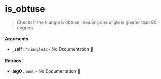 # is\_obtuse

>  Checks if the triangle is obtuse, meaning one angle is greater than 90 degrees

#### Arguments

- **\_self** : `Triangle3d` \- No Documentation 🚧

#### Returns

- **arg0** : `bool` \- No Documentation 🚧